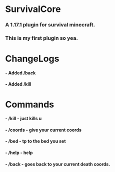 # SurvivalCore
### A 1.17.1 plugin for survival minecraft.
### This is my first plugin so yea.
# ChangeLogs
#### - Added /back
#### - Added /kill
# Commands
#### - /kill - just kills u
#### - /coords - give your current coords
#### - /bed - tp to the bed you set
#### - /help - help
#### - /back - goes back to your current death coords.

